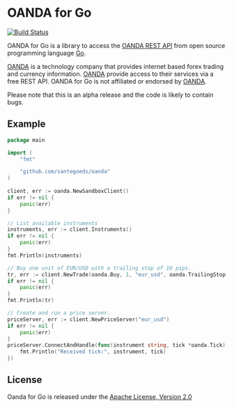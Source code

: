 # OANDA for Go

[![Build Status](https://travis-ci.org/santegoeds/oanda.svg?branch=master)](https://travis-ci.org/santegoeds/oanda)

OANDA for Go is a library to access the [OANDA REST API](http://developer.oanda.com) from open source programming language [Go](http://www.golang.org).

[OANDA](http://www.oanda.com) is a technology company that provides internet based forex trading and currency information. [OANDA](http://www.oanda.com) provide access to their services via a free 
REST API. OANDA for Go is not affiliated or endorsed by [OANDA](http://www.oanda.com).

Please note that this is an alpha release and the code is likely to contain bugs.

## Example

```Go
package main

import (
    "fmt"

    "github.com/santegoeds/oanda"
)
    
client, err := oanda.NewSandboxClient()
if err != nil {
    panic(err)
}

// List available instruments
instruments, err := client.Instruments()
if err != nil {
    panic(err)
}
fmt.Println(instruments)

// Buy one unit of EUR/USD with a trailing stop of 10 pips.
tr, err := client.NewTrade(oanda.Buy, 1, "eur_usd", oanda.TrailingStop(10.0))
if err != nil {
    panic(err)
}
fmt.Println(tr)

// Create and run a price server.
priceServer, err := client.NewPriceServer("eur_usd")
if err != nil {
    panic(err)
}
priceServer.ConnectAndHandle(func(instrument string, tick *oanda.Tick) {
    fmt.Println("Received tick:", instrument, tick)
})
```

## License

Oanda for Go is released under the [Apache License, Version 2.0](http://www.apache.org/licenses/LICENSE-2.0)
